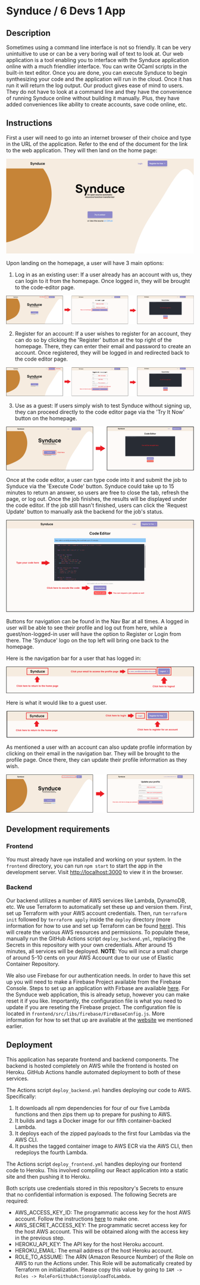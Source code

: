 # Synduce / 6 Devs 1 App

## Description

Sometimes using a command line interface is not so friendly. It can be very unintuitive to use or can be a very boring wall of text to look at. Our web application is a tool enabling you to interface with the Synduce application online with a much friendlier interface. You can write OCaml scripts in the built-in text editor. Once you are done, you can execute Synduce to begin synthesizing your code and the application will run in the cloud. Once it has run it will return the log output. Our product gives ease of mind to users. They do not have to look at a command line and they have the convenience of running Synduce online without building it manually. Plus, they have added conveniences like ability to create accounts, save code online, etc.

## Instructions

First a user will need to go into an internet browser of their choice and type in the URL of the application. Refer to the end of the document for the link to the web application. They will then land on the home page:

![home_page](md_images/home_page.png)

Upon landing on the homepage, a user will have 3 main options:

1. Log in as an existing user: If a user already has an account with us, they can login to it from the homepage. Once logged in, they will be brought to the code-editor page. 

![log_in](md_images/login_procedure.png)

2. Register for an account: If a user wishes to register for an account, they can do so by clicking the 'Register' button at the top right of the homepage. There, they can enter their email and password to create an account. Once registered, they will be logged in and redirected back to the code editor page.

![register](md_images/registration_procedure.png)

3. Use as a guest: If users simply wish to test Synduce without signing up, they can proceed directly to the code editor page via the 'Try It Now' button on the homepage.

![guest_user](md_images/guest_user.png)

Once at the code editor, a user can type code into it and submit the job to Synduce via the 'Execute Code' button. Synduce could take up to 15 minutes to return an answer, so users are free to close the tab, refresh the page, or log out. Once the job finishes, the results will be displayed under the code editor. If the job still hasn't finished, users can click the 'Request Update' button to manually ask the backend for the job's status.

![guest_user](md_images/code_editor.png)

Buttons for navigation can be found in the Nav Bar at all times. A logged in user will be able to see their profile and log out from here, while a guest/non-logged-in user will have the option to Register or Login from there. The 'Synduce' logo on the top left will bring one back to the homepage.

Here is the navigation bar for a user that has logged in:

![user_navbar](md_images/logged_in_navbar.png)

Here is what it would like to a guest user.

![guest_navbar](md_images/guest_user_navbar.png)

As mentioned a user with an account can also update profile information by clicking on their email in the navigation bar. They will be brought to the profile page. Once there, they can update their profile information as they wish.

![profile](md_images/update_profile.png)

## Development requirements

### Frontend
You must already have `npm` installed and working on your system. In the `frontend` directory, you can run `npm start` to start the app in the development server. Visit [http://localhost:3000](http://localhost:3000) to view it in the browser.

### Backend
Our backend utilizes a number of AWS services like Lambda, DynamoDB, etc. We use Terraform to automatically set these up and version them. First, set up Terraform with your AWS account credentials. Then, run `terraform init` followed by `terraform apply` inside the `deploy` directory (more information for how to use and set up Terraform can be found [here](https://learn.hashicorp.com/collections/terraform/aws-get-started)). This will create the various AWS resources and permissions. To populate these, manually run the GitHub Actions script `deploy_backend.yml`, replacing the Secrets in this repository with your own credentials. After around 15 minutes, all services will be deployed. **NOTE**: You will incur a small charge of around 5-10 cents on your AWS Account due to our use of Elastic Container Repository.

We also use Firebase for our authentication needs. In order to have this set up you will need to make a Firebase Project available from the Firebase Console. Steps to set up an application with Firbase are available [here](https://firebase.google.com/docs/web/setup). For the Synduce web application, this is already setup, however you can make reset it if you like. Importantly, the configuration file is what you need to update if you are reseting the Firebase project. The configuration file is located in `frontend/src/libs/firebase/FireBaseConfig.js`. More information for how to set that up are avaliable at the [website](https://firebase.google.com/docs/web/setup) we mentioned earlier. 

## Deployment

This application has separate frontend and backend components. The backend is hosted completely on AWS while the frontend is hosted on Heroku. GitHub Actions handle automated deployment to both of these services.

The Actions script `deploy_backend.yml` handles deploying our code to AWS. Specifically: 
1. It downloads all npm dependencies for four of our five Lambda functions and then zips them up to prepare for pushing to AWS.
2. It builds and tags a Docker image for our fifth container-backed Lambda.
3. It deploys each of the zipped payloads to the first four Lambdas via the AWS CLI.
4. It pushes the tagged container image to AWS ECR via the AWS CLI, then redeploys the fourth Lambda.

The Actions script `deploy_frontend.yml` handles deploying our frontend code to Heroku. This involved compiling our React application into a static site and then pushing it to Heroku.

Both scripts use credentials stored in this repository's Secrets to ensure that no confidential information is exposed. The following Secrets are required:
* AWS_ACCESS_KEY_ID: The programmatic access key for the host AWS account. Follow the instructions [here](https://docs.aws.amazon.com/IAM/latest/UserGuide/id_credentials_access-keys.html#Using_CreateAccessKey) to make one.
* AWS_SECRET_ACCESS_KEY: The programmatic secret access key for the host AWS account. This will be obtained along with the access key in the previous step.
* HEROKU_API_KEY: The API key for the host Heroku account.
* HEROKU_EMAIL: The email address of the host Heroku account.
* ROLE_TO_ASSUME: The ARN (Amazon Resource Number) of the Role on AWS to run the Actions under. This Role will be automatically created by Terraform on initialization. Please copy this value by going to `IAM -> Roles -> RoleForGithubActionsUploadToLambda`.
